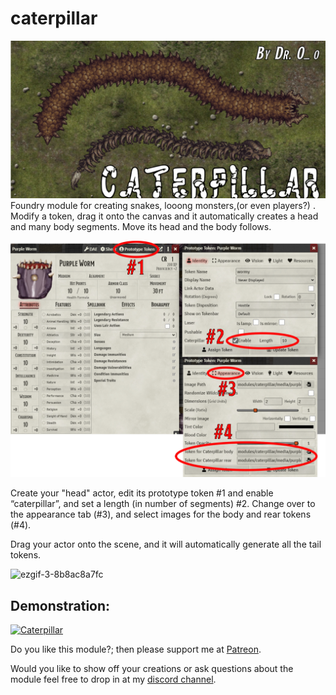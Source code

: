 # caterpillar
![](./media/cover.png)
Foundry module for creating snakes, looong monsters,(or even players?) . Modify a token, drag it onto the canvas and it automatically creates a head and many body segments. Move its head and the body follows.

<img src="media/caterpillar.png" width=600>

Create your "head" actor, edit its prototype token #1 and enable “caterpillar”, and set a length (in number of segments) #2.
Change over to the appearance tab (#3), and select images for the body and rear tokens (#4). 

Drag your actor onto the scene, and it will automatically generate all the tail tokens.


![ezgif-3-8b8ac8a7fc](https://user-images.githubusercontent.com/8543541/169615377-8be4f069-b125-4a87-8c47-2f205c0e6de5.gif)


## Demonstration:

[![Caterpillar](http://img.youtube.com/vi/U4Kku983B4k/0.jpg)](http://www.youtube.com/watch?v=U4Kku983B4k "Caterpillar")

Do you like this module?; then please support me at [Patreon](https://www.patreon.com/drO_o).

Would you like to show off your creations or ask questions about the module feel free to drop in at my [discord channel](https://discord.gg/5CCAhsKFDp). 
